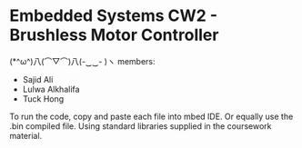 # Embedded Systems CW2 - Brushless Motor Controller 

(*^ω^)八(⌒▽⌒)八(-‿‿- )ヽ members:
- Sajid Ali
- Lulwa Alkhalifa
- Tuck Hong

To run the code, copy and paste each file into mbed IDE. Or equally use the .bin compiled file.
Using standard libraries supplied in the coursework material.
